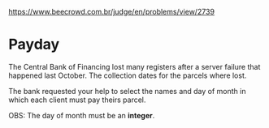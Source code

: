 https://www.beecrowd.com.br/judge/en/problems/view/2739

# Payday

The Central Bank of Financing lost many registers after a server failure that
happened last October. The collection dates for the parcels where lost.

The bank requested your help to select the names and day of month in which each
client must pay theirs parcel.

OBS: The day of month must be an **integer**.
